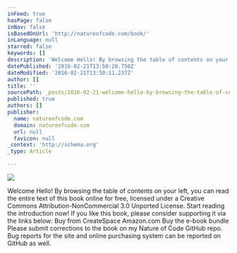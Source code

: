 ```yaml
---
inFeed: true
hasPage: false
inNav: false
isBasedOnUrl: 'http://natureofcode.com/book/'
inLanguage: null
starred: false
keywords: []
description: 'Welcome Hello! By browsing the table of contents on your left, you can read the entire text of this book online for free, licensed under a Creative Commons Attr'
datePublished: '2016-02-21T13:50:20.750Z'
dateModified: '2016-02-21T13:50:11.237Z'
author: []
title: ''
sourcePath: _posts/2016-02-21-welcome-hello-by-browsing-the-table-of-contents-on-your-lef.md
published: true
authors: []
publisher:
  name: natureofcode.com
  domain: natureofcode.com
  url: null
  favicon: null
_context: 'http://schema.org'
_type: Article

---
```

![](https://the-grid-user-content.s3-us-west-2.amazonaws.com/25e503fb-c742-4fe8-906c-5db15e3057f4.jpg)

Welcome Hello! By browsing the table of contents on your left, you can read the entire text of this book online for free, licensed under a Creative Commons Attribution-NonCommercial 3.0 Unported License. Start reading the introduction now! If you like this book, please consider supporting it via the links below: Buy from CreateSpace Amazon.com Buy the e-book bundle Please submit corrections to the book on my Nature of Code GitHub repo. Bug reports for the site and online purchasing system can be reported on GitHub as well.